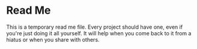 # Read Me

This is a temporary read me file. Every project should have one, even if you're just doing it all yourself. It will help when you come back to it from a hiatus or when you share with others.